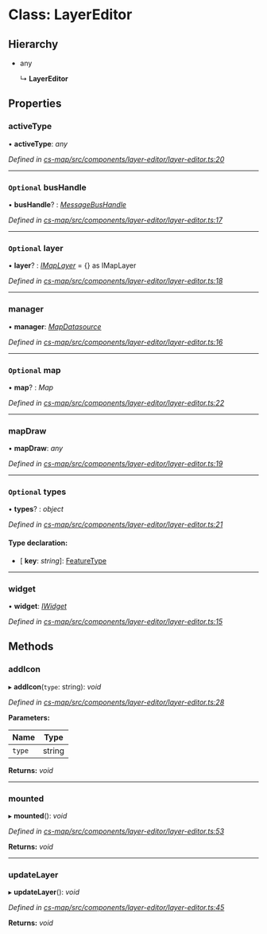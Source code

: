 # Class: LayerEditor

## Hierarchy

* any

  ↳ **LayerEditor**

## Properties

###  activeType

• **activeType**: *any*

*Defined in [cs-map/src/components/layer-editor/layer-editor.ts:20](https://github.com/RichardHovenkamp/csnext/blob/eefa977/packages/cs-map/src/components/layer-editor/layer-editor.ts#L20)*

___

### `Optional` busHandle

• **busHandle**? : *[MessageBusHandle](_cs_core_src_utils_message_bus_message_bus_handle_.messagebushandle.md)*

*Defined in [cs-map/src/components/layer-editor/layer-editor.ts:17](https://github.com/RichardHovenkamp/csnext/blob/eefa977/packages/cs-map/src/components/layer-editor/layer-editor.ts#L17)*

___

### `Optional` layer

• **layer**? : *[IMapLayer](../interfaces/_cs_map_src_classes_imap_layer_.imaplayer.md)* =  {} as IMapLayer

*Defined in [cs-map/src/components/layer-editor/layer-editor.ts:18](https://github.com/RichardHovenkamp/csnext/blob/eefa977/packages/cs-map/src/components/layer-editor/layer-editor.ts#L18)*

___

###  manager

• **manager**: *[MapDatasource](_cs_map_src_datasources_map_datasource_.mapdatasource.md)*

*Defined in [cs-map/src/components/layer-editor/layer-editor.ts:16](https://github.com/RichardHovenkamp/csnext/blob/eefa977/packages/cs-map/src/components/layer-editor/layer-editor.ts#L16)*

___

### `Optional` map

• **map**? : *Map*

*Defined in [cs-map/src/components/layer-editor/layer-editor.ts:22](https://github.com/RichardHovenkamp/csnext/blob/eefa977/packages/cs-map/src/components/layer-editor/layer-editor.ts#L22)*

___

###  mapDraw

• **mapDraw**: *any*

*Defined in [cs-map/src/components/layer-editor/layer-editor.ts:19](https://github.com/RichardHovenkamp/csnext/blob/eefa977/packages/cs-map/src/components/layer-editor/layer-editor.ts#L19)*

___

### `Optional` types

• **types**? : *object*

*Defined in [cs-map/src/components/layer-editor/layer-editor.ts:21](https://github.com/RichardHovenkamp/csnext/blob/eefa977/packages/cs-map/src/components/layer-editor/layer-editor.ts#L21)*

#### Type declaration:

* \[ **key**: *string*\]: [FeatureType](_cs_layer_server_src_shared_feature_type_.featuretype.md)

___

###  widget

• **widget**: *[IWidget](../interfaces/_cs_core_src_widget_widget_.iwidget.md)*

*Defined in [cs-map/src/components/layer-editor/layer-editor.ts:15](https://github.com/RichardHovenkamp/csnext/blob/eefa977/packages/cs-map/src/components/layer-editor/layer-editor.ts#L15)*

## Methods

###  addIcon

▸ **addIcon**(`type`: string): *void*

*Defined in [cs-map/src/components/layer-editor/layer-editor.ts:28](https://github.com/RichardHovenkamp/csnext/blob/eefa977/packages/cs-map/src/components/layer-editor/layer-editor.ts#L28)*

**Parameters:**

Name | Type |
------ | ------ |
`type` | string |

**Returns:** *void*

___

###  mounted

▸ **mounted**(): *void*

*Defined in [cs-map/src/components/layer-editor/layer-editor.ts:53](https://github.com/RichardHovenkamp/csnext/blob/eefa977/packages/cs-map/src/components/layer-editor/layer-editor.ts#L53)*

**Returns:** *void*

___

###  updateLayer

▸ **updateLayer**(): *void*

*Defined in [cs-map/src/components/layer-editor/layer-editor.ts:45](https://github.com/RichardHovenkamp/csnext/blob/eefa977/packages/cs-map/src/components/layer-editor/layer-editor.ts#L45)*

**Returns:** *void*

